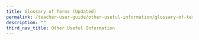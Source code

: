 ```yaml
---
title: Glossary of Terms (Updated)
permalink: /teacher-user-guide/other-useful-information/glossary-of-terms-updated/
description: ""
third_nav_title: Other Useful Information
---
```

